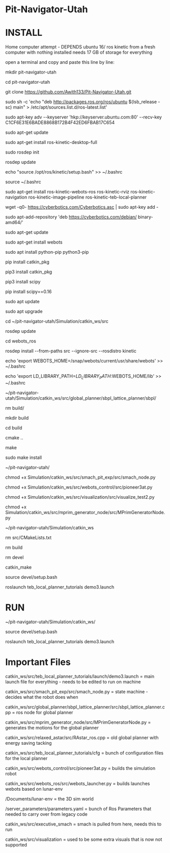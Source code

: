 # Pit-Navigator-Utah
# INSTALL
Home computer attempt - DEPENDS ubuntu 16/ ros kinetic
from a fresh computer with nothing installed
needs 17 GB of storage for everything

open a terminal and copy and paste this line by line:

mkdir pit-navigator-utah

cd pit-navigator-utah

git clone https://github.com/Awith133/Pit-Navigator-Utah.git

sudo sh -c 'echo "deb http://packages.ros.org/ros/ubuntu $(lsb_release -sc) main" > /etc/apt/sources.list.d/ros-latest.list'

sudo apt-key adv --keyserver 'hkp://keyserver.ubuntu.com:80' --recv-key C1CF6E31E6BADE8868B172B4F42ED6FBAB17C654

sudo apt-get update

sudo apt-get install ros-kinetic-desktop-full

sudo rosdep init

rosdep update

echo "source /opt/ros/kinetic/setup.bash" >> ~/.bashrc

source ~/.bashrc

sudo apt-get install ros-kinetic-webots-ros ros-kinetic-rviz ros-kinetic-navigation ros-kinetic-image-pipeline ros-kinetic-teb-local-planner

wget -q0- https://cyberbotics.com/Cyberbotics.asc | sudo apt-key add -

sudo apt-add-repository 'deb https://cyberbotics.com/debian/ binary-amd64/'

sudo apt-get update

sudo apt-get install webots

sudo apt install python-pip python3-pip

pip install catkin_pkg

pip3 install catkin_pkg

pip3 install scipy

pip install scipy==0.16

sudo apt update

sudo apt upgrade

cd ~/pit-navigator-utah/Simulation/catkin_ws/src

rosdep update

cd webots_ros

rosdep install --from-paths src --ignore-src --rosdistro kinetic

echo 'export WEBOTS_HOME=/snap/webots/current/usr/share/webots' >> ~/.bashrc

echo 'export LD_LIBRARY_PATH=$LD_LIBRARY_PATH:$WEBOTS_HOME/lib' >> ~/.bashrc

~/pit-navigator-utah/Simulation/catkin_ws/src/global_planner/sbpl_lattice_planner/sbpl/

rm build/

mkdir build

cd build

cmake ..

make

sudo make install

~/pit-navigator-utah/

chmod +x Simulation/catkin_ws/src/smach_pit_exp/src/smach_node.py

chmod +x Simulation/catkin_ws/src/webots_control/src/pioneer3at.py

chmod +x Simulation/catkin_ws/src/visualization/src/visualize_test2.py

chmod +x Simulation/catkin_ws/src/mprim_generator_node/src/MPrimGeneratorNode.py

~/pit-navigator-utah/Simulation/catkin_ws

rm src/CMakeLists.txt

rm build

rm devel

catkin_make 

source devel/setup.bash

roslaunch teb_local_planner_tutorials demo3.launch


# RUN
~/pit-navigator-utah/Simulation/catkin_ws/

source devel/setup.bash

roslaunch teb_local_planner_tutorials demo3.launch


# Important Files
catkin_ws/src/teb_local_planner_tutorials/launch/demo3.launch = main launch file for everything - needs to be edited to run on machine

catkin_ws/src/smach_pit_exp/src/smach_node.py = state machine - decides what the robot does when

catkin_ws/src/global_planner/sbpl_lattice_planner/src/sbpl_lattice_planner.cpp = ros node for global planner

catkin_ws/src/mprim_generator_node/src/MPrimGeneratorNode.py = generates the motions for the global planner

catkin_ws/src/relaxed_astar/src/RAstar_ros.cpp = old global planner with energy saving tacking

catkin_ws/src/teb_local_planner_tutorials/cfg =  bunch of configuration files for the local planner

catkin_ws/src/webots_control/src/pioneer3at.py = builds the simulation robot

catkin_ws/src/webots_ros/src/webots_launcher.py = builds launches webots based on lunar-env

/Documents/lunar-env = the 3D sim world

/server_parameters/parameters.yaml = bunch of Ros Parameters that needed to carry over from legacy code

catkin_ws/src/executive_smach = smach is pulled from here, needs this to run

catkin_ws/src/visualization = used to be some extra visuals that is now not supported



